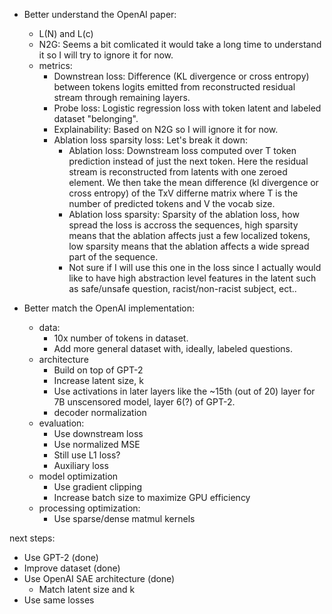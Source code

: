 - Better understand the OpenAI paper:
    - L(N) and L(c) 
    - N2G: Seems a bit comlicated it would take a long time to understand it so I will try to ignore it for now.
    - metrics:
        - Downstrean loss: Difference (KL divergence or cross entropy) between tokens logits emitted from reconstructed residual stream through remaining layers.
        - Probe loss: Logistic regression loss with token latent and labeled dataset "belonging".
        - Explainability: Based on N2G so I will ignore it for now.
        - Ablation loss sparsity loss:
          Let's break it down:
          - Ablation loss:
            Downstream loss computed over T token prediction instead of just the next token.
            Here the residual stream is reconstructed from latents with one zeroed element.
            We then take the mean difference (kl divergence or cross entropy) of the TxV differne matrix where T is the number of predicted tokens and V the vocab size.
          - Ablation loss sparsity: Sparsity of the ablation loss, how spread the loss is accross the sequences, high sparsity means that the ablation affects just a few localized tokens, low sparsity means that the ablation affects a wide spread part of the sequence.
          - Not sure if I will use this one in the loss since I actually would like to have high abstraction level features in the latent such as safe/unsafe question, racist/non-racist subject, ect..

- Better match the OpenAI implementation:
    - data:
        - 10x number of tokens in dataset.
        - Add more general dataset with, ideally, labeled questions.
    - architecture
        - Build on top of GPT-2
        - Increase latent size, k
        - Use activations in later layers like the ~15th (out of 20) layer for 7B unscensored model, layer 6(?) of GPT-2.
        - decoder normalization
    - evaluation:
        - Use downstream loss
        - Use normalized MSE
        - Still use L1 loss?
        - Auxiliary loss
    - model optimization
        - Use gradient clipping 
        - Increase batch size to maximize GPU efficiency
    - processing optimization:
        - Use sparse/dense matmul kernels

next steps:
- Use GPT-2 (done)
- Improve dataset (done)
- Use OpenAI SAE architecture (done)
    - Match latent size and k
- Use same losses